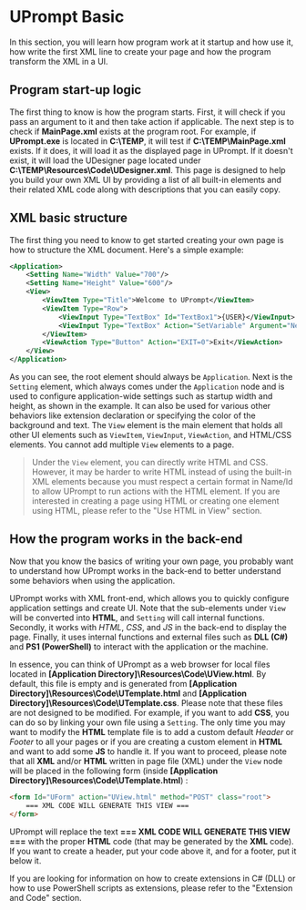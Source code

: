 # UPrompt Basic
In this section, you will learn how program work at it startup and how use it, how write the first XML line to create your page and how the program transform the XML in a UI.

## Program start-up logic
The first thing to know is how the program starts. First, it will check if you pass an argument to it and then take action if applicable. The next step is to check if **MainPage.xml** exists at the program root. For example, if **UPrompt.exe** is located in **C:\TEMP**, it will test if **C:\TEMP\MainPage.xml** exists. If it does, it will load it as the displayed page in UPrompt. If it doesn't exist, it will load the UDesigner page located under **C:\TEMP\Resources\Code\UDesigner.xml**. This page is designed to help you build your own XML UI by providing a list of all built-in elements and their related XML code along with descriptions that you can easily copy.

## XML basic structure
The first thing you need to know to get started creating your own page is how to structure the XML document. Here's a simple example:

```xml
<Application>
	<Setting Name="Width" Value="700"/>
	<Setting Name="Height" Value="600"/>
	<View>
		<ViewItem Type="Title">Welcome to UPrompt</ViewItem>
		<ViewItem Type="Row">
			<ViewInput Type="TextBox" Id="TextBox1">{USER}</ViewInput>
			<ViewInput Type="TextBox" Action="SetVariable" Argument="NewVar2,[TextBox2]" Id="TextBox2">{DEVICE}</ViewInput>
		</ViewItem>
		<ViewAction Type="Button" Action="EXIT=0">Exit</ViewAction>
	</View>
</Application>
```

As you can see, the root element should always be `Application`. Next is the `Setting` element, which always comes under the `Application` node and is used to configure application-wide settings such as startup width and height, as shown in the example. It can also be used for various other behaviors like extension declaration or specifying the color of the background and text. The `View` element is the main element that holds all other UI elements such as `ViewItem`, `ViewInput`, `ViewAction`, and HTML/CSS elements. You cannot add multiple `View` elements to a page.

> Under the `View` element, you can directly write HTML and CSS. However, it may be harder to write HTML instead of using the built-in XML elements because you must respect a certain format in Name/Id to allow UPrompt to run actions with the HTML element. If you are interested in creating a page using HTML or creating one element using HTML, please refer to the "Use HTML in View" section.

## How the program works in the back-end
Now that you know the basics of writing your own page, you probably want to understand how UPrompt works in the back-end to better understand some behaviors when using the application.

UPrompt works with XML front-end, which allows you to quickly configure application settings and create UI. Note that the sub-elements under `View` will be converted into **HTML**, and `Setting` will call internal functions. Secondly, it works with *HTML*, *CSS*, and *JS* in the back-end to display the page. Finally, it uses internal functions and external files such as **DLL (C#)** and **PS1 (PowerShell)** to interact with the application or the machine.

In essence, you can think of UPrompt as a web browser for local files located in **[Application Directory]\Resources\Code\UView.html**. By default, this file is empty and is generated from **[Application Directory]\Resources\Code\UTemplate.html** and **[Application Directory]\Resources\Code\UTemplate.css**. Please note that these files are not designed to be modified. For example, if you want to add **CSS**, you can do so by linking your own file using a `Setting`. The only time you may want to modify the **HTML** template file is to add a custom default *Header* or *Footer* to all your pages or if you are creating a custom element in **HTML** and want to add some **JS** to handle it. If you want to proceed, please note that all **XML** and/or **HTML** written in page file (XML) under the `View` node will be placed in the following form (inside **[Application Directory]\Resources\Code\UTemplate.html**) :

```html
<form Id="UForm" action="UView.html" method="POST" class="root">
    === XML CODE WILL GENERATE THIS VIEW ===
</form>
```

UPrompt will replace the text **=== XML CODE WILL GENERATE THIS VIEW ===** with the proper **HTML** code (that may be generated by the **XML** code). If you want to create a header, put your code above it, and for a footer, put it below it.

If you are looking for information on how to create extensions in C# (DLL) or how to use PowerShell scripts as extensions, please refer to the "Extension and Code" section.
